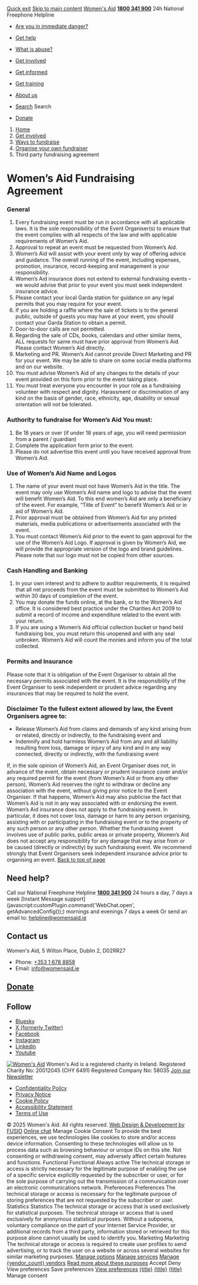[Quick exit](https://www.womensaid.ie/get-involved/ways-to-fundraise/organise-your-own-fundraiser/third-party-fundraising-agreement/#exit)
[Skip to main content](https://www.womensaid.ie/get-involved/ways-to-fundraise/organise-your-own-fundraiser/third-party-fundraising-agreement/#pagecontent "Skip to main content")
[Women's Aid](https://www.womensaid.ie/)
**[1800 341 900](tel:1800341900)** 24h National Freephone Helpline
  * [Are you in immediate danger?](https://www.womensaid.ie/are-you-in-immediate-danger/)
  * [Get help](https://www.womensaid.ie/get-help/)
  * [What is abuse?](https://www.womensaid.ie/what-is-abuse/)
  * [Get involved](https://www.womensaid.ie/get-involved/)
  * [Get informed](https://www.womensaid.ie/get-informed/)
  * [Get training](https://www.womensaid.ie/get-training/)
  * [About us](https://www.womensaid.ie/about-us/)


  * [Search](https://www.womensaid.ie/get-involved/ways-to-fundraise/organise-your-own-fundraiser/third-party-fundraising-agreement/)
Search
  * [Donate](https://www.womensaid.ie/get-involved/donate/)


  1. [Home](https://www.womensaid.ie/)
  2. [Get involved](https://www.womensaid.ie/get-involved/)
  3. [Ways to fundraise](https://www.womensaid.ie/get-involved/ways-to-fundraise/)
  4. [Organise your own fundraiser](https://www.womensaid.ie/get-involved/ways-to-fundraise/organise-your-own-fundraiser/)
  5. Third party fundraising agreement


# Women’s Aid Fundraising Agreement
### General
  1. Every fundraising event must be run in accordance with all applicable laws. It is the sole responsibility of the Event Organiser(s) to ensure that the event complies with all respects of the law and with applicable requirements of Women’s Aid.
  2. Approval to repeat an event must be requested from Women’s Aid.
  3. Women’s Aid will assist with your event only by way of offering advice and guidance. The overall running of the event, including expenses, promotion, insurance, record-keeping and management is your responsibility.
  4. Women’s Aid insurance does not extend to external fundraising events – we would advise that prior to your event you must seek independent insurance advice.
  5. Please contact your local Garda station for guidance on any legal permits that you may require for your event.
  6. If you are holding a raffle where the sale of tickets is to the general public, outside of guests you may have at your event, you should contact your Garda Station to obtain a permit.
  7. Door-to-door calls are not permitted.
  8. Regarding the sale of CDs, books, calendars and other similar items, ALL requests for same must have prior approval from Women’s Aid. Please contact Women’s Aid directly.
  9. Marketing and PR. Women’s Aid cannot provide Direct Marketing and PR for your event. We may be able to share on some social media platforms and on our website.
  10. You must advise Women’s Aid of any changes to the details of your event provided on this form prior to the event taking place.
  11. You must treat everyone you encounter in your role as a fundraising volunteer with respect and dignity. Harassment or discrimination of any kind on the basis of gender, race, ethnicity, age, disability or sexual orientation will not be tolerated.


### Authority to fundraise for Women’s Aid You must:
  1. Be 18 years or over (if under 18 years of age, you will need permission from a parent / guardian)
  2. Complete the application form prior to the event.
  3. Please do not advertise this event until you have received approval from Women’s Aid.


### Use of Women’s Aid Name and Logos
  1. The name of your event must not have Women’s Aid in the title. The event may only use Women’s Aid name and logo to advise that the event will benefit Women’s Aid. To this end women’s Aid are only a beneficiary of the event. For example, “Title of Event” to benefit Women’s Aid or in aid of Women’s Aid.
  2. Prior approval must be obtained from Women’s Aid for any printed materials, media publications or advertisements associated with the event.
  3. You must contact Women’s Aid prior to the event to gain approval for the use of the Women’s Aid Logo. If approval is given by Women’s Aid, we will provide the appropriate version of the logo and brand guidelines. Please note that our logo must not be copied from other sources.


### Cash Handling and Banking
  1. In your own interest and to adhere to auditor requirements, it is required that all net proceeds from the event must be submitted to Women’s Aid within 30 days of completion of the event.
  2. You may donate the funds online, at the bank, or to the Women’s Aid office. It is considered best practice under the Charities Act 2009 to submit a record of income and expenditure related to the event with your return.
  3. If you are using a Women’s Aid official collection bucket or hand held fundraising box, you must return this unopened and with any seal unbroken. Women’s Aid will count the monies and inform you of the total collected.


### Permits and Insurance
Please note that it is obligation of the Event Organiser to obtain all the necessary permits associated with the event. It is the responsibility of the Event Organiser to seek independent or prudent advice regarding any insurances that may be required to hold the event.
### Disclaimer To the fullest extent allowed by law, the Event Organisers agree to:
  * Release Women’s Aid from claims and demands of any kind arising from or related, directly or indirectly, to the fundraising event and
  * Indemnify and hold harmless Women’s Aid from any and all liability resulting from loss, damage or injury of any kind and in any way connected, directly or indirectly, with the fundraising event


If, in the sole opinion of Women’s Aid, an Event Organiser does not, in advance of the event, obtain necessary or prudent insurance cover and/or any required permit for the event (from Women’s Aid or from any other person), Women’s Aid reserves the right to withdraw or decline any association with the event, without giving prior notice to the Event Organiser. If that happens, Women’s Aid may also publicise the fact that Women’s Aid is not in any way associated with or endorsing the event.
Women’s Aid insurance does not apply to the fundraising event. In particular, it does not cover loss, damage or harm to any person organising, assisting with or participating in the fundraising event or to the property of any such person or any other person.
Whether the fundraising event involves use of public parks, public areas or private property, Women’s Aid does not accept any responsibility for any damage that may arise from or be caused (directly or indirectly) by such fundraising event. We recommend strongly that Event Organisers seek independent insurance advice prior to organising an event.
[Back to top of page](https://www.womensaid.ie/get-involved/ways-to-fundraise/organise-your-own-fundraiser/third-party-fundraising-agreement/#top)
## Need help?
Call our National Freephone Helpline **[1800 341 900](tel:1800341900)** 24 hours a day, 7 days a week 
[Instant Message support](javascript:customPlugin.command\('WebChat.open', getAdvancedConfig\(\)\);) mornings and evenings 7 days a week
Or send an email to: helpline@womensaid.ie
## Contact us
Women's Aid, 5 Wilton Place, Dublin 2, D02RR27
  * Phone: [+353 1 678 8858](tel:+35316788858)
  * Email: info@womensaid.ie


## [Donate](https://www.womensaid.ie/get-involved/donate/)
## Follow
  * [Bluesky](https://bsky.app/profile/womensaidireland.bsky.social)
  * [X (formerly Twitter)](https://x.com/Womens_Aid)
  * [Facebook](https://www.facebook.com/womensaid.ie)
  * [Instagram](https://www.instagram.com/womens.aid)
  * [Linkedin](https://www.linkedin.com/company/women's-aid/)
  * [Youtube](https://www.youtube.com/@womensaidireland)


[![Women's Aid](https://www.womensaid.ie/app/themes/womensaidsage9/resources/assets/img/womens-aid-logo-white.svg)](https://www.womensaid.ie/get-involved/ways-to-fundraise/organise-your-own-fundraiser/third-party-fundraising-agreement/)
Women's Aid is a registered charity in Ireland.
Registered Charity No: 20012045 (CHY 6491) Registered Company No: 58035
[Join our Newsletter](https://www.womensaid.ie/get-informed/news-events/newsletter/)
  * [Confidentiality Policy](https://www.womensaid.ie/about-us/compliance/confidentiality-policy/)
  * [Privacy Notice](https://www.womensaid.ie/about-us/compliance/privacy-notice/)
  * [Cookie Policy](https://www.womensaid.ie/about-us/compliance/cookie-policy/)
  * [Accessibility Statement](https://www.womensaid.ie/about-us/compliance/accessibility-statement/)
  * [Terms of Use](https://www.womensaid.ie/about-us/compliance/terms-of-use/)


© 2025 Women's Aid. All rights reserved. [Web Design & Development by FUSIO](https://www.fusio.net/?utm_source=WomensAid&utm_medium=Website&utm_campaign=ClientLinks)
[Online chat](https://www.womensaid.ie/get-involved/ways-to-fundraise/organise-your-own-fundraiser/third-party-fundraising-agreement/#chat)
Manage Cookie Consent
To provide the best experiences, we use technologies like cookies to store and/or access device information. Consenting to these technologies will allow us to process data such as browsing behaviour or unique IDs on this site. Not consenting or withdrawing consent, may adversely affect certain features and functions.
Functional Functional Always active 
The technical storage or access is strictly necessary for the legitimate purpose of enabling the use of a specific service explicitly requested by the subscriber or user, or for the sole purpose of carrying out the transmission of a communication over an electronic communications network.
Preferences Preferences
The technical storage or access is necessary for the legitimate purpose of storing preferences that are not requested by the subscriber or user.
Statistics Statistics
The technical storage or access that is used exclusively for statistical purposes. The technical storage or access that is used exclusively for anonymous statistical purposes. Without a subpoena, voluntary compliance on the part of your Internet Service Provider, or additional records from a third party, information stored or retrieved for this purpose alone cannot usually be used to identify you.
Marketing Marketing
The technical storage or access is required to create user profiles to send advertising, or to track the user on a website or across several websites for similar marketing purposes.
[Manage options](https://www.womensaid.ie/get-involved/ways-to-fundraise/organise-your-own-fundraiser/third-party-fundraising-agreement/) [Manage services](https://www.womensaid.ie/get-involved/ways-to-fundraise/organise-your-own-fundraiser/third-party-fundraising-agreement/) [Manage {vendor_count} vendors](https://www.womensaid.ie/get-involved/ways-to-fundraise/organise-your-own-fundraiser/third-party-fundraising-agreement/) [Read more about these purposes](https://cookiedatabase.org/tcf/purposes/)
Accept Deny View preferences Save preferences [View preferences](https://www.womensaid.ie/get-involved/ways-to-fundraise/organise-your-own-fundraiser/third-party-fundraising-agreement/)
[{title}](https://www.womensaid.ie/get-involved/ways-to-fundraise/organise-your-own-fundraiser/third-party-fundraising-agreement/) [{title}](https://www.womensaid.ie/get-involved/ways-to-fundraise/organise-your-own-fundraiser/third-party-fundraising-agreement/) [{title}](https://www.womensaid.ie/get-involved/ways-to-fundraise/organise-your-own-fundraiser/third-party-fundraising-agreement/)
Manage consent
